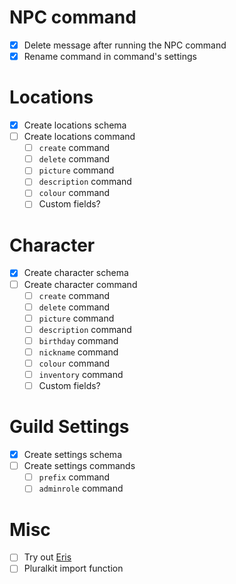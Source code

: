 # NPC command
- [x] Delete message after running the NPC command
- [x] Rename command in command's settings

# Locations
- [x] Create locations schema
- [ ] Create locations command
  - [ ] `create` command
  - [ ] `delete` command
  - [ ] `picture` command
  - [ ] `description` command
  - [ ] `colour` command
  - [ ] Custom fields?

# Character
- [x] Create character schema
- [ ] Create character command
  - [ ] `create` command
  - [ ] `delete` command
  - [ ] `picture` command
  - [ ] `description` command
  - [ ] `birthday` command
  - [ ] `nickname` command
  - [ ] `colour` command
  - [ ] `inventory` command
  - [ ] Custom fields?

# Guild Settings
- [x] Create settings schema
- [ ] Create settings commands
  - [ ] `prefix` command
  - [ ] `adminrole` command

# Misc
- [ ] Try out [Eris](https://abal.moe/Eris/)
- [ ] Pluralkit import function
